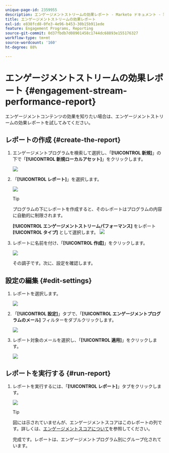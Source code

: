 ```yaml
---
unique-page-id: 2359955
description: エンゲージメントストリームの効果レポート - Marketo ドキュメント - 製品ドキュメント
title: エンゲージメントストリームの効果レポート
exl-id: e838fcd8-0fe3-4e96-b453-30b15b911ede
feature: Engagement Programs, Reporting
source-git-commit: 0d37fbdb7d08901458c1744dc68893e155176327
workflow-type: tm+mt
source-wordcount: '160'
ht-degree: 88%

---
```


# エンゲージメントストリームの効果レポート {#engagement-stream-performance-report}

エンゲージメントコンテンツの効果を知りたい場合は、エンゲージメントストリームの効果レポートを試してみてください。

## レポートの作成 {#create-the-report}

1. エンゲージメントプログラムを検索して選択し、「**[!UICONTROL 新規]**」の下で「**[!UICONTROL 新規ローカルアセット]**」をクリックします。

   ![](assets/localassetnutring.jpg)

1. 「**[!UICONTROL レポート]**」を選択します。

   ![](assets/image2014-9-15-18-3a23-3a59.png)

   >[!TIP]
   >
   >プログラムの下にレポートを作成すると、そのレポートはプログラムの内容に自動的に制限されます。

   **[!UICONTROL エンゲージメントストリームパフォーマンス]** をレポート **[!UICONTROL タイプ]** として選択します。
   ![](assets/engagementreportchoose.png)

1. レポートに名前を付け、「**[!UICONTROL 作成]**」をクリックします。

   ![](assets/image2014-9-15-18-3a24-3a23.png)

   その調子です。次に、設定を確認します。

## 設定の編集 {#edit-settings}

1. レポートを選択します。

   ![](assets/engagementperformancereport.jpg)

1. 「**[!UICONTROL 設定]**」タブで、「**[!UICONTROL エンゲージメントプログラムのメール]** フィルターをダブルクリックします。

   ![](assets/image2014-9-15-18-3a25-3a4.png)

1. レポート対象のメールを選択し、「**[!UICONTROL 適用]**」をクリックします。

   ![](assets/engagementfilter.jpg)

## レポートを実行する {#run-report}

1. レポートを実行するには、「**[!UICONTROL レポート]**」タブをクリックします。

   ![](assets/image2014-9-15-18-3a25-3a15.png)

   >[!TIP]
   >
   >図には示されていませんが、エンゲージメントスコアはこのレポートの列です。詳しくは、[エンゲージメントスコアについて](/help/marketo/product-docs/email-marketing/drip-nurturing/reports-and-notifications/understanding-the-engagement-score.md)を参照してください。

   完成です。レポートは、エンゲージメントプログラム別にグループ化されています。
